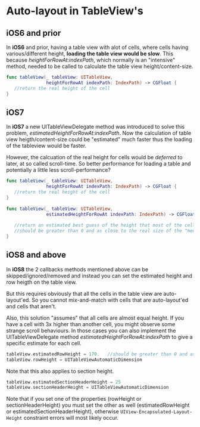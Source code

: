 # Auto-layout in TableView's


## iOS6 and prior
In **iOS6** and prior, having a table view with alot of cells, where cells having various/different height, **loading the table view would be slow**.
This because _heightForRowAt:indexPath_, which normally is an "intensive" method, needed to be called to calculate the table view height/content-size.

```swift
func tableView(_ tableView: UITableView, 
               heightForRowAt indexPath: IndexPath) -> CGFloat {
   //return the real height of the cell
}
```

## iOS7 
In **iOS7** a new UITableViewDelegate method was introduced to solve this problem, _estimatedHeightForRowAt:indexPath_.
Now the calculation of table view heigth/content-size could be "estimated" much faster thus the loading of the tableview would be faster.

However, the calcuation of the real height for cells would be *deferred* to later, at so called scroll-time.
So better performance for loading a table and potentially a little less scroll-performance?

```swift
func tableView(_ tableView: UITableView, 
               heightForRowAt indexPath: IndexPath) -> CGFloat {                      
   //return the real height of the cell
}
         
func tableView(_ tableView: UITableView, 
               estimatedHeightForRowAt indexPath: IndexPath) -> CGFloat {
                        
   //return an estimated best guess of the height that most of the cells will have
   //should be greater than 0 and as close to the real size of the "median" cell
}
```

## iOS8 and above
In **iOS8** the 2 callbacks methods mentioned above can be skipped/ignored/removed and instead you can set the estimated height and row heigth on the table view.

But this requires obviously that all the cells in the table view are auto-layout'ed. So you cannot mix-and-match with cells that are auto-layout'ed and cells that aren't.

Also, this solution "assumes" that all cells are almost equal height. If you have a cell with 3x higher than another cell, you might observe some strange scroll behaviours. In those cases you can also implement the UITableViewDelegate method _estimatedHeightForRowAt:indexPath_ to give a specific estimate for each cell. 



```swift
tableView.estimatedRowHeight = 170.   //should be greater than 0 and as close to the real size of the "median" cell
tableView.rowHeight = UITableViewAutomaticDimension
```

Note that this also applies to section height.

```swift
tableView.estimatedSectionHeaderHeight = 25
tableView.sectionHeaderHeight = UITableViewAutomaticDimension
```


Note that if you set one of the properties (rowHeight or sectionHeaderHeight) you must set the other as well (estimatedRowHeight or estimatedSectionHeaderHeight), otherwise `UIView-Encapsulated-Layout-Height` constraint errors will most likely occur.

     
